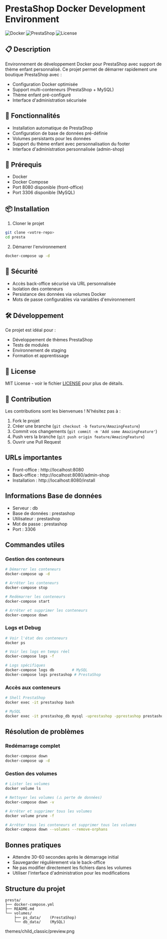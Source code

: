 # PrestaShop Docker Development Environment

![Docker](https://img.shields.io/badge/Docker-20.10%2B-blue)
![PrestaShop](https://img.shields.io/badge/PrestaShop-1.7%2B-green)
![License](https://img.shields.io/badge/license-MIT-brightgreen)

## 📋 Description
Environnement de développement Docker pour PrestaShop avec support de thème enfant personnalisé. Ce projet permet de démarrer rapidement une boutique PrestaShop avec :
- Configuration Docker optimisée
- Support multi-conteneurs (PrestaShop + MySQL)
- Thème enfant pré-configuré
- Interface d'administration sécurisée

## 🚀 Fonctionnalités
- Installation automatique de PrestaShop
- Configuration de base de données pré-définie
- Volumes persistants pour les données
- Support du thème enfant avec personnalisation du footer
- Interface d'administration personnalisée (admin-shop)

## 🔧 Prérequis
- Docker
- Docker Compose
- Port 8080 disponible (front-office)
- Port 3306 disponible (MySQL)

## 📦 Installation

1. Cloner le projet
```bash
git clone <votre-repo>
cd presta
```

2. Démarrer l'environnement
```bash
docker-compose up -d
```

## 🔐 Sécurité
- Accès back-office sécurisé via URL personnalisée
- Isolation des conteneurs
- Persistance des données via volumes Docker
- Mots de passe configurables via variables d'environnement

## 🛠️ Développement
Ce projet est idéal pour :
- Développement de thèmes PrestaShop
- Tests de modules
- Environnement de staging
- Formation et apprentissage

## 📝 License
MIT License - voir le fichier [LICENSE](LICENSE) pour plus de détails.

## 🤝 Contribution
Les contributions sont les bienvenues ! N'hésitez pas à :
1. Fork le projet
2. Créer une branche (`git checkout -b feature/AmazingFeature`)
3. Commit vos changements (`git commit -m 'Add some AmazingFeature'`)
4. Push vers la branche (`git push origin feature/AmazingFeature`)
5. Ouvrir une Pull Request

## URLs importantes
- Front-office : http://localhost:8080
- Back-office : http://localhost:8080/admin-shop
- Installation : http://localhost:8080/install

## Informations Base de données
- Serveur : db
- Base de données : prestashop
- Utilisateur : prestashop
- Mot de passe : prestashop
- Port : 3306

## Commandes utiles

### Gestion des conteneurs
```bash
# Démarrer les conteneurs
docker-compose up -d

# Arrêter les conteneurs
docker-compose stop

# Redémarrer les conteneurs
docker-compose start

# Arrêter et supprimer les conteneurs
docker-compose down
```

### Logs et Debug
```bash
# Voir l'état des conteneurs
docker ps

# Voir les logs en temps réel
docker-compose logs -f

# Logs spécifiques
docker-compose logs db        # MySQL
docker-compose logs prestashop # PrestaShop
```

### Accès aux conteneurs
```bash
# Shell PrestaShop
docker exec -it prestashop bash

# MySQL
docker exec -it prestashop_db mysql -uprestashop -pprestashop prestashop
```

## Résolution de problèmes

### Redémarrage complet
```bash
docker-compose down
docker-compose up -d
```

### Gestion des volumes
```bash
# Lister les volumes
docker volume ls

# Nettoyer les volumes (⚠️ perte de données)
docker-compose down -v

# Arrêter et supprimer tous les volumes
docker volume prune -f

# Arrêter tous les conteneurs et supprimer tous les volumes
docker-compose down --volumes --remove-orphans
```

## Bonnes pratiques
- Attendre 30-60 secondes après le démarrage initial
- Sauvegarder régulièrement via le back-office
- Ne pas modifier directement les fichiers dans les volumes
- Utiliser l'interface d'administration pour les modifications

## Structure du projet
```
presta/
├── docker-compose.yml
├── README.md
└── volumes/
    ├── ps_data/    (PrestaShop)
    └── db_data/    (MySQL)
```


themes/child_classic/preview.png
